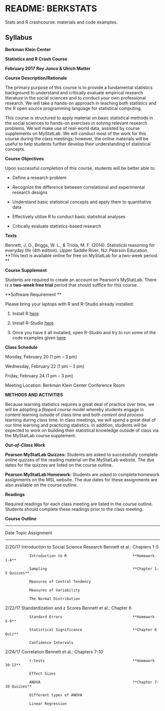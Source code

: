 # README: BERKSTATS
Stats and R crashcourse: materials and code examples.

## Syllabus

**Berkman Klein Center**

**Statistics and R Crash Course**

**February 2017**
**Rey Junco & Ulrich Matter**
                                 

**Course Description/Rationale**

The primary purpose of this course is to provide a fundamental
statistics background to understand and critically evaluate empirical
research literature in the social sciences and to conduct your own
professional research. We will take a hands-on approach in teaching both
statistics and the R open source programming language for statistical
computing.

This course is structured to apply material on basic statistical methods
in the social sciences to hands-on exercises in solving relevant
research problems. We will make use of real-world data, assisted by
course supplements on MyStatLab. We will conduct most of the work for
this course during the class meetings; however, the online materials
will be useful to help students further develop their understanding of
statistical concepts.

**Course Objectives**

Upon successful completion of this course, students will be better able
to:

- Define a research problem

- Recognize the difference between correlational and experimental research designs

- Understand basic statistical concepts and apply them to quantitative data

- Effectively utilize R to conduct basic statistical analyses

- Critically evaluate statistics-based research

**Texts**

Bennett, J. O., Briggs, W. L., & Triola, M. F. (2014). Statistical
reasoning for everyday life (4th edition). Upper Saddle River, NJ: Pearson Education. **This text is available online for free on MyStatLab for a two-week period. **

**Course Supplement**

Students are required to create an account on Pearson’s MyStatLab. There
is a **two-week free trial** period that should suffice for this course.


**Software Requirement **

Please bring your laptops with R and R-Studio already installed:

1.  Install R [here](https://cran.cnr.berkeley.edu/)

2.  Install R-Studio [here](https://www.rstudio.com/products/rstudio/download/#download)

3.  Once you have it all installed, open R-Studio and try to run some of
    the code examples given [here](https://rawgit.com/umatter/Berkstats/4ca478a3be60a5e4190cd45c3b302daa0cc7fbe8/Berkstats.html)

**Class Schedule**

Monday, February 20 (1 pm – 3 pm)

Wednesday, February 22 (1 pm – 3 pm)

Friday, February 24 (1 pm – 3 pm)

Meeting Location: Berkman Klein Center Conference Room

**METHODS AND ACTIVITIES**

Because learning statistics requires a great deal of practice over time,
we will be adopting a *flipped course* model whereby students engage in
*content* learning outside of class time and both *content and*
*process* learning during class time. In class meetings, we will spend a
great deal of our time learning and practicing statistics. In addition,
students will be expected to work on building their statistical
knowledge outside of class via the MyStatLab course supplement.

***Out-of-Class Work***

**Pearson MyStatLab Quizzes:** Students are asked to successfully
complete online quizzes of the reading material on the MyStatLab
website. The due dates for the quizzes are listed on the course outline.

**Pearson MyStatLab Homework:** Students are asked to complete homework
assignments on the MSL website. The due dates for these assignments are
also available on the course outline.

**Readings**

Required readings for each class meeting are listed in the course
outline. Students should complete these readings prior to the class
meeting.

**Course Outline**

  -----------------------------------------------------------------------------------------------------------------------------------------------
  Date         Topic                                          Assignment
  --------- -- ------------------------------------------- -- -----------------------------------------------------------------------------------
  2/20/17      Introduction to Social Science Research        Bennett et al.: Chapters 1-5
                                                              
               Introduction to R                              **Homework 1-4**
                                                              
               Sampling                                       **Chapter 1-5 Quizzes**
                                                              
               Measures of Central Tendency                   
                                                              
               Measures of Variability                        
                                                              
               The Normal Distribution                        

                                                              

  2/22/17      Standardization and z Scores                   Bennett et al.: Chapter 6
                                                              
               Standard Errors                                **Homework 5-9**
                                                              
               Statistical Significance                       **Chapter 6 Quiz**
                                                              
               Confidence Intervals                           

                                                              

  2/24/17      Correlation                                    Bennett et al.: Chapters 7-10
                                                              
               t-tests                                        **Homework 10-12**
               
               Effect Sizes                                                 
              
               ANOVA                                          **Chapter 7-10 Quizzes**
                                                              
               Different types of ANOVA                       
                                                              
               Linear Regression                              


